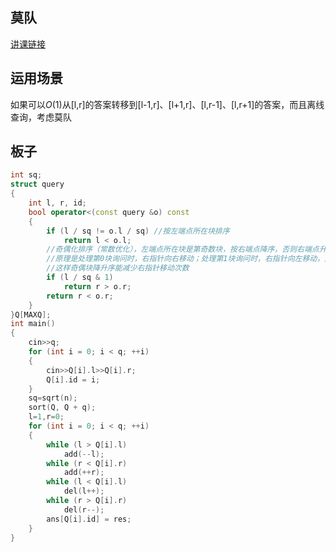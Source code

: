 ## 莫队
[讲课链接](https://www.bilibili.com/video/BV11W4y1G7AK/?spm_id_from=333.999.0.0)
## 运用场景
如果可以$O(1)$从[l,r]的答案转移到[l-1,r]、[l+1,r]、[l,r-1]、[l,r+1]的答案，而且离线查询，考虑莫队
## 板子
```cpp
int sq;
struct query
{
    int l, r, id;
    bool operator<(const query &o) const
    {
        if (l / sq != o.l / sq) //按左端点所在块排序
            return l < o.l;
        //奇偶化排序（常数优化），左端点所在块是第奇数块，按右端点降序，否则右端点升序
        //原理是处理第0块询问时，右指针向右移动；处理第1块询问时，右指针向左移动，处理第2块询问时，右指针向右移动······
        //这样奇偶块降升序能减少右指针移动次数
        if (l / sq & 1)
            return r > o.r;
        return r < o.r;
    }
}Q[MAXQ];
int main()
{
    cin>>q;
    for (int i = 0; i < q; ++i)
    {
        cin>>Q[i].l>>Q[i].r;
        Q[i].id = i;
    }
    sq=sqrt(n);
    sort(Q, Q + q);
    l=1,r=0;
    for (int i = 0; i < q; ++i)
    {
        while (l > Q[i].l)
            add(--l);
        while (r < Q[i].r)
            add(++r);
        while (l < Q[i].l)
            del(l++);
        while (r > Q[i].r)
            del(r--);
        ans[Q[i].id] = res;
    }
}
```
